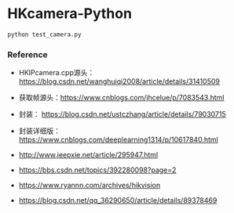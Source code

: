 # HKcamera-Python

```python
python test_camera.py
```

### Reference

- HKIPcamera.cpp源头：https://blog.csdn.net/wanghuiqi2008/article/details/31410509
- 获取帧源头：https://www.cnblogs.com/jhcelue/p/7083543.html
- 封装： https://blog.csdn.net/ustczhang/article/details/79030715

- 封装详细版： https://www.cnblogs.com/deeplearning1314/p/10617840.html

- http://www.jeepxie.net/article/295947.html

- https://bbs.csdn.net/topics/392280098?page=2
- https://www.ryannn.com/archives/hikvision

- https://blog.csdn.net/qq_36290650/article/details/89378469
